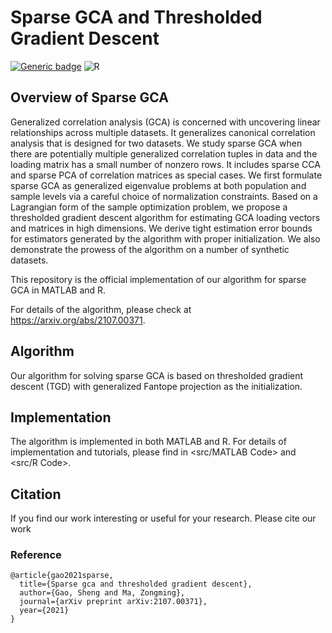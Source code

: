 # Sparse GCA and Thresholded Gradient Descent
[![Generic badge](https://img.shields.io/badge/MATLAB-R2020a-BLUE.svg)](https://shields.io/)
![R](https://img.shields.io/badge/R-CRAN-orange)


## Overview of Sparse GCA

Generalized correlation analysis (GCA) is concerned with uncovering linear relationships across multiple datasets. It generalizes canonical correlation analysis that is designed for two datasets. We study sparse GCA when there are potentially multiple generalized correlation tuples in data and the loading matrix has a small number of nonzero rows. It includes sparse CCA and sparse PCA of correlation matrices as special cases. We first formulate sparse GCA as generalized eigenvalue problems at both population and sample levels via a careful choice of normalization constraints. Based on a Lagrangian form of the sample optimization problem, we propose a thresholded gradient descent algorithm for estimating GCA loading vectors and matrices in high dimensions. We derive tight estimation error bounds for estimators generated by the algorithm with proper initialization. We also demonstrate the prowess of the algorithm on a number of synthetic datasets.

This repository is the official implementation of our algorithm for sparse GCA in MATLAB and R.

For details of the algorithm, please check at https://arxiv.org/abs/2107.00371.

## Algorithm

Our algorithm for solving sparse GCA is based on thresholded gradient descent (TGD) with generalized Fantope projection as the initialization. 

## Implementation

The algorithm is implemented in both MATLAB and R. For details of implementation and tutorials, please find in <src/MATLAB Code>  and <src/R Code>.

## Citation 

If you find our work interesting or useful for your research. Please cite our work

### Reference
```
@article{gao2021sparse,
  title={Sparse gca and thresholded gradient descent},
  author={Gao, Sheng and Ma, Zongming},
  journal={arXiv preprint arXiv:2107.00371},
  year={2021}
}
```
